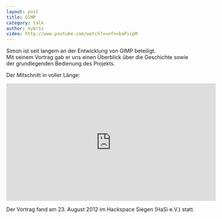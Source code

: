 ```yaml
---
layout: post
title: GIMP
category: talk
author: hybr1s
video: http://www.youtube.com/watch?v=nfnxbaPicpM
---
```

Simon ist seit langem an der Entwicklung von GIMP beteiligt.  
Mit seinem Vortrag gab er uns einen Überblick über die Geschichte sowie der grundlegenden Bedienung des Projekts.  

<!-- break -->

Der Mitschnitt in voller Länge:  

<iframe width="560" height="315" src="http://www.youtube-nocookie.com/embed/nfnxbaPicpM?rel=0" frameborder="0" allowfullscreen></iframe>

Der Vortrag fand am 23. August 2012 im Hackspace Siegen (HaSi e.V.) statt.
